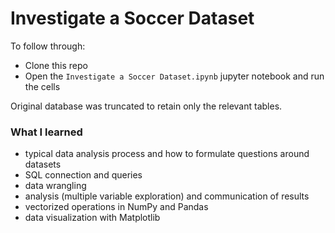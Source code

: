 # Investigate a Soccer Dataset
To follow through:

* Clone this repo
* Open the `Investigate a Soccer Dataset.ipynb` jupyter notebook and run the cells

Original database was truncated to retain only the relevant tables.

### What I learned

* typical data analysis process and how to formulate questions around datasets
* SQL connection and queries
* data wrangling
* analysis (multiple variable exploration) and communication of results
* vectorized operations in NumPy and Pandas
* data visualization with Matplotlib 
